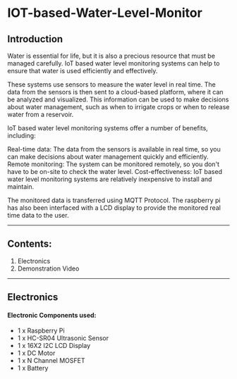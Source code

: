 # IOT-based-Water-Level-Monitor

## Introduction

Water is essential for life, but it is also a precious resource that must be managed carefully. IoT based water level monitoring systems can help to ensure that water is used efficiently and effectively.

These systems use sensors to measure the water level in real time. The data from the sensors is then sent to a cloud-based platform, where it can be analyzed and visualized. This information can be used to make decisions about water management, such as when to irrigate crops or when to release water from a reservoir.

IoT based water level monitoring systems offer a number of benefits, including:

Real-time data: The data from the sensors is available in real time, so you can make decisions about water management quickly and efficiently.
Remote monitoring: The system can be monitored remotely, so you don't have to be on-site to check the water level.
Cost-effectiveness: IoT based water level monitoring systems are relatively inexpensive to install and maintain.

The monitored data is transferred using MQTT Protocol. The raspberry pi has also been interfaced with a LCD display to provide the monitored real time data to the user.

---

## Contents:

1. Electronics
2. Demonstration Video

---

## Electronics
#### Electronic Components used:
- 1 x Raspberry Pi
- 1 x HC-SR04 Ultrasonic Sensor
- 1 x 16X2 I2C LCD Display
- 1 x DC Motor
- 1 x N Channel MOSFET
- 1 x Battery
